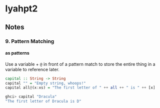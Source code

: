 # lyahpt2

## Notes

### 9. Pattern Matching
#### as patterns
Use a variable + `@` in front of a pattern match to store the entire thing in a
variable to reference later.

```haskell
capital :: String -> String  
capital "" = "Empty string, whoops!"  
capital all@(x:xs) = "The first letter of " ++ all ++ " is " ++ [x]  
```

```haskell
ghci> capital "Dracula"  
"The first letter of Dracula is D"  
```

